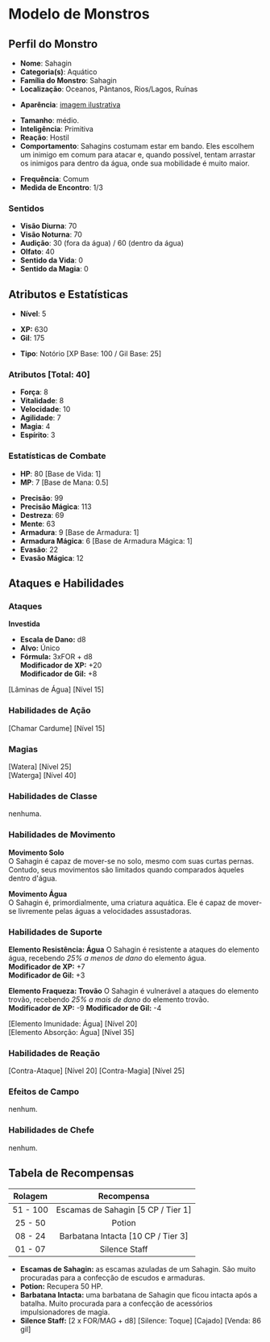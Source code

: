 # Modelo de Monstros

## Perfil do Monstro

- **Nome**: Sahagin
- **Categoria(s)**: Aquático
- **Família do Monstro**: Sahagin
- **Localização**: Oceanos, Pântanos, Rios/Lagos, Ruínas

* **Aparência**: [imagem ilustrativa](https://vignette4.wikia.nocookie.net/finalfantasy/images/3/3f/FFXIII_enemy_Sahagin.png/revision/latest?cb=20140221151539)

- **Tamanho**: médio.
- **Inteligência**: Primitiva
- **Reação**: Hostil
- **Comportamento**: Sahagins costumam estar em bando. Eles escolhem um inimigo em comum para atacar e, quando possível, tentam arrastar os inimigos para dentro da água, onde sua mobilidade é muito maior. 

* **Frequência**: Comum
* **Medida de Encontro**: 1/3

### Sentidos

- **Visão Diurna**: 70
- **Visão Noturna**: 70
- **Audição**: 30 (fora da água) / 60 (dentro da água)
- **Olfato**: 40
- **Sentido da Vida**: 0
- **Sentido da Magia**: 0

## Atributos e Estatísticas

* **Nível**: 5

- **XP:** 630
- **Gil**: 175

* **Tipo**: Notório [XP Base: 100 / Gil Base: 25]

 ### Atributos [Total: 40]

 - **Força**: 8
 - **Vitalidade**: 8
 - **Velocidade**: 10
 - **Agilidade**: 7
 - **Magia**: 4
 - **Espírito**: 3

 ### Estatísticas de Combate 
 
- **HP**: 80 [Base de Vida: 1]
- **MP**: 7 [Base de Mana: 0.5]

* **Precisão**: 99
* **Precisão Mágica**: 113
* **Destreza**: 69
* **Mente**: 63
* **Armadura**: 9 [Base de Armadura: 1]
* **Armadura Mágica**: 6 [Base de Armadura Mágica: 1]
* **Evasão**: 22
* **Evasão Mágica**: 12

## Ataques e Habilidades

### Ataques

**Investida**  
- **Escala de Dano:** d8  
- **Alvo:** Único  
- **Fórmula:** 3xFOR + d8  
**Modificador de XP:** +20  
**Modificador de Gil:** +8

[Lâminas de Água] [Nível 15]  
  
### Habilidades de Ação

[Chamar Cardume] [Nível 15]

### Magias

[Watera] [Nível 25]  
[Waterga] [Nível 40]

### Habilidades de Classe

nenhuma.

### Habilidades de Movimento

**Movimento Solo**  
O Sahagin é capaz de mover-se no solo, mesmo com suas curtas pernas. Contudo, seus movimentos são limitados quando comparados àqueles dentro d'água.

**Movimento Água**  
O Sahagin é, primordialmente, uma criatura aquática. Ele é capaz de mover-se livremente pelas águas a velocidades assustadoras.

### Habilidades de Suporte

**Elemento Resistência: Água**
O Sahagin é resistente a ataques do elemento água, recebendo *25% a menos de dano* do elemento água.  
**Modificador de XP:** +7  
**Modificador de Gil:** +3

**Elemento Fraqueza: Trovão**
O Sahagin é vulnerável a ataques do elemento trovão, recebendo *25% a mais de dano* do elemento trovão.  
**Modificador de XP:** -9
**Modificador de Gil:** -4

[Elemento Imunidade: Água] [Nível 20]  
[Elemento Absorção: Água] [Nível 35]

### Habilidades de Reação

[Contra-Ataque] [Nível 20]
[Contra-Magia] [Nível 25]

### Efeitos de Campo

nenhum.

### Habilidades de Chefe

nenhum.

## Tabela de Recompensas

| Rolagem   | Recompensa                         |
|:---------:|:----------------------------------:|
| 51 - 100  | Escamas de Sahagin [5 CP / Tier 1] |
| 25 - 50   | Potion                             |
| 08 - 24   | Barbatana Intacta [10 CP / Tier 3] |
| 01 - 07   | Silence Staff                      |

* **Escamas de Sahagin:** as escamas azuladas de um Sahagin. São muito procuradas para a confecção de escudos e armaduras.
* **Potion:** Recupera 50 HP.
* **Barbatana Intacta:** uma barbatana de Sahagin que ficou intacta após a batalha. Muito procurada para a confecção de acessórios impulsionadores de magia.
* **Silence Staff:** [2 x FOR/MAG + d8] [Silence: Toque] [Cajado] [Venda: 86 gil]
